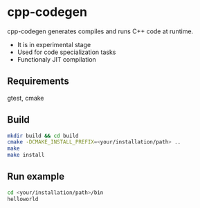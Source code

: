 cpp-codegen
===========
cpp-codegen generates compiles and runs C++ code at runtime.

  * It is in experimental stage 
  * Used for code specialization tasks
  * Functionaly JIT compilation
  
Requirements
-----------
gtest, cmake

Build
-----------
```bash
mkdir build && cd build
cmake -DCMAKE_INSTALL_PREFIX=<your/installation/path> .. 
make
make install
```
Run example
-----------
```bash
cd <your/installation/path>/bin
helloworld
```
